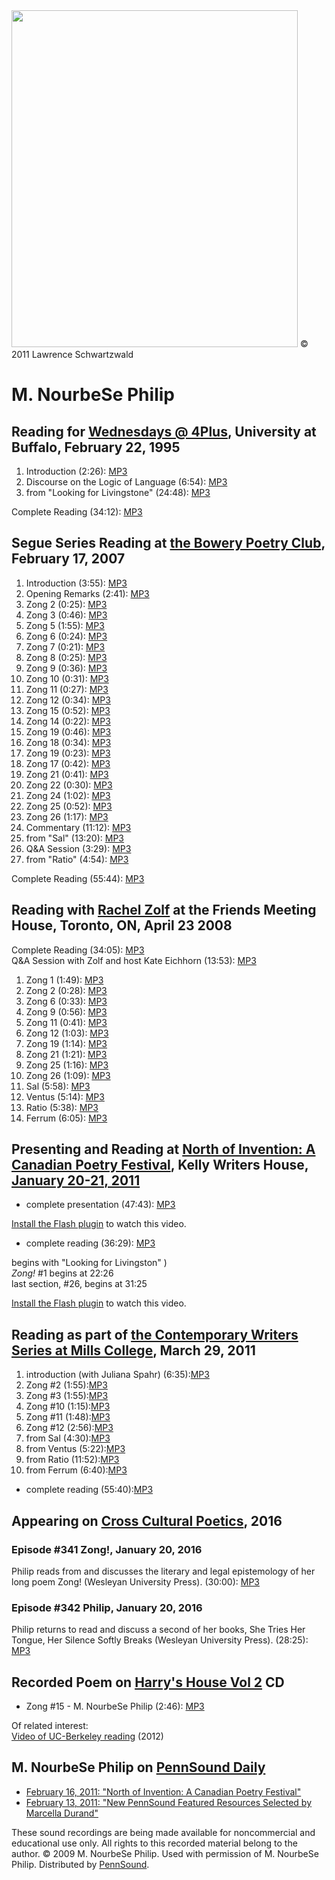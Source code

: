 <img src="http://media.sas.upenn.edu/pennsound/authors/Philip/Philip-NourbeSe_Jan-11_Lawrence-Schwartwald.jpg" width="458" height="539" />  
© 2011 Lawrence Schwartzwald  

M. NourbeSe Philip
==================


Reading for [Wednesdays @ 4Plus](Wednesdays-at-Four-Plus.html), University at Buffalo, February 22, 1995
--------------------------------------------------------------------------------------------------------

1.  Introduction (2:26): [MP3](http://media.sas.upenn.edu/pennsound/authors/Philip/Wednesdays-@-4Plus/Philip-NourbeSe-M_01_Introduction_UB_2-22_95.mp3)
2.  Discourse on the Logic of Language (6:54): [MP3](http://media.sas.upenn.edu/pennsound/authors/Philip/Wednesdays-@-4Plus/Philip-NourbeSe-M_02_Discourse-on-the-Logic-of-Language_UB_2-22_95.mp3)
3.  from "Looking for Livingstone" (24:48): [MP3](http://media.sas.upenn.edu/pennsound/authors/Philip/Wednesdays-@-4Plus/Philip-NourbeSe-M_03_from-Looking-for-Livingstone_UB_2-22_95.mp3)

Complete Reading (34:12): [MP3](http://media.sas.upenn.edu/pennsound/authors/Philip/Philip-NourbSe-M_Complete-Reading_UB_2-22_95.mp3)

Segue Series Reading at [the Bowery Poetry Club](Segue-BPC.html), February 17, 2007
-----------------------------------------------------------------------------------

1.  Introduction (3:55): [MP3](http://media.sas.upenn.edu/pennsound/authors/Philip/2-17-07/Philip-Marlene-Nourbese_01_Introduction_BPC-Segue_2-17-07.mp3)
2.  Opening Remarks (2:41): [MP3](http://media.sas.upenn.edu/pennsound/authors/Philip/2-17-07/Philip-Marlene-Nourbese_02_Opening-Remarks_BPC-Segue_2-17-07.mp3)
3.  Zong 2 (0:25): [MP3](http://media.sas.upenn.edu/pennsound/authors/Philip/2-17-07/Philip-Marlene-Nourbese_03_Zong-2_BPC-Segue_2-17-07.mp3)
4.  Zong 3 (0:46): [MP3](http://media.sas.upenn.edu/pennsound/authors/Philip/2-17-07/Philip-Marlene-Nourbese_04_Zong-3_BPC-Segue_2-17-07.mp3)
5.  Zong 5 (1:55): [MP3](http://media.sas.upenn.edu/pennsound/authors/Philip/2-17-07/Philip-Marlene-Nourbese_05_Zong-5_BPC-Segue_2-17-07.mp3)
6.  Zong 6 (0:24): [MP3](http://media.sas.upenn.edu/pennsound/authors/Philip/2-17-07/Philip-Marlene-Nourbese_06_Zong-6_BPC-Segue_2-17-07.mp3)
7.  Zong 7 (0:21): [MP3](http://media.sas.upenn.edu/pennsound/authors/Philip/2-17-07/Philip-Marlene-Nourbese_07_Zong-7_BPC-Segue_2-17-07.mp3)
8.  Zong 8 (0:25): [MP3](http://media.sas.upenn.edu/pennsound/authors/Philip/2-17-07/Philip-Marlene-Nourbese_08_Zong-8_BPC-Segue_2-17-07.mp3)
9.  Zong 9 (0:36): [MP3](http://media.sas.upenn.edu/pennsound/authors/Philip/2-17-07/Philip-Marlene-Nourbese_09_Zong-9_BPC-Segue_2-17-07.mp3)
10. Zong 10 (0:31): [MP3](http://media.sas.upenn.edu/pennsound/authors/Philip/2-17-07/Philip-Marlene-Nourbese_10_Zong-10_BPC-Segue_2-17-07.mp3)
11. Zong 11 (0:27): [MP3](http://media.sas.upenn.edu/pennsound/authors/Philip/2-17-07/Philip-Marlene-Nourbese_11_Zong-11_BPC-Segue_2-17-07.mp3)
12. Zong 12 (0:34): [MP3](http://media.sas.upenn.edu/pennsound/authors/Philip/2-17-07/Philip-Marlene-Nourbese_12_Zong-12_BPC-Segue_2-17-07.mp3)
13. Zong 15 (0:52): [MP3](http://media.sas.upenn.edu/pennsound/authors/Philip/2-17-07/Philip-Marlene-Nourbese_13_Zong-15_BPC-Segue_2-17-07.mp3)
14. Zong 14 (0:22): [MP3](http://media.sas.upenn.edu/pennsound/authors/Philip/2-17-07/Philip-Marlene-Nourbese_14_Zong-14_BPC-Segue_2-17-07.mp3)
15. Zong 19 (0:46): [MP3](http://media.sas.upenn.edu/pennsound/authors/Philip/2-17-07/Philip-Marlene-Nourbese_15_Zong-19_BPC-Segue_2-17-07.mp3)
16. Zong 18 (0:34): [MP3](http://media.sas.upenn.edu/pennsound/authors/Philip/2-17-07/Philip-Marlene-Nourbese_16_Zong-18_BPC-Segue_2-17-07.mp3)
17. Zong 19 (0:23): [MP3](http://media.sas.upenn.edu/pennsound/authors/Philip/2-17-07/Philip-Marlene-Nourbese_17_Zong-19_BPC-Segue_2-17-07.mp3)
18. Zong 17 (0:42): [MP3](http://media.sas.upenn.edu/pennsound/authors/Philip/2-17-07/Philip-Marlene-Nourbese_18_Zong-17_BPC-Segue_2-17-07.mp3)
19. Zong 21 (0:41): [MP3](http://media.sas.upenn.edu/pennsound/authors/Philip/2-17-07/Philip-Marlene-Nourbese_19_Zong-21_BPC-Segue_2-17-07.mp3)
20. Zong 22 (0:30): [MP3](http://media.sas.upenn.edu/pennsound/authors/Philip/2-17-07/Philip-Marlene-Nourbese_20_Zong-22_BPC-Segue_2-17-07.mp3)
21. Zong 24 (1:02): [MP3](http://media.sas.upenn.edu/pennsound/authors/Philip/2-17-07/Philip-Marlene-Nourbese_21_Zong-24_BPC-Segue_2-17-07.mp3)
22. Zong 25 (0:52): [MP3](http://media.sas.upenn.edu/pennsound/authors/Philip/2-17-07/Philip-Marlene-Nourbese_22_Zong-25_BPC-Segue_2-17-07.mp3)
23. Zong 26 (1:17): [MP3](http://media.sas.upenn.edu/pennsound/authors/Philip/2-17-07/Philip-Marlene-Nourbese_23_Zong-26_BPC-Segue_2-17-07.mp3)
24. Commentary (11:12): [MP3](http://media.sas.upenn.edu/pennsound/authors/Philip/2-17-07/Philip-Marlene-Nourbese_24_Commentary_BPC-Segue_2-17-07.mp3)
25. from "Sal" (13:20): [MP3](http://media.sas.upenn.edu/pennsound/authors/Philip/2-17-07/Philip-Marlene-Nourbese_25_from-Sal_BPC-Segue_2-17-07.mp3)
26. Q&A Session (3:29): [MP3](http://media.sas.upenn.edu/pennsound/authors/Philip/2-17-07/Philip-Marlene-Nourbese_26_QA_BPC-Segue_2-17-07.mp3)
27. from "Ratio" (4:54): [MP3](http://media.sas.upenn.edu/pennsound/authors/Philip/2-17-07/Philip-Marlene-Nourbese_27_from-Ratio_BPC-Segue_2-17-07.mp3)

Complete Reading (55:44): [MP3](http://media.sas.upenn.edu/pennsound/authors/Philip/Philip-Marlene-Nourbese_BPC-Segue_2-17-07.mp3)


Reading with [Rachel Zolf](Zolf.php) at the Friends Meeting House, Toronto, ON, April 23 2008
---------------------------------------------------------------------------------------------

Complete Reading (34:05): [MP3](http://media.sas.upenn.edu/pennsound/authors/Philip/04-23-08/Philip-M-Nourbese_01_Complete-Reading_Friends-Meeting-House_Toronto_04-23-08.mp3)  
Q&A Session with Zolf and host Kate Eichhorn (13:53): [MP3](http://media.sas.upenn.edu/pennsound/authors/Zolf/Zolf-Rachel_Nourbese-Philip_Q-and-A_Toronto_4-24-08.mp3)

1.  Zong 1 (1:49): [MP3](http://media.sas.upenn.edu/pennsound/authors/Philip/04-23-08/Philip-M-Nourbese_02_Zong-1_Friends-Meeting-House_Toronto_04-23-08.mp3)
2.  Zong 2 (0:28): [MP3](http://media.sas.upenn.edu/pennsound/authors/Philip/04-23-08/Philip-M-Nourbese_03_Zong-2_Friends-Meeting-House_Toronto_04-23-08.mp3)
3.  Zong 6 (0:33): [MP3](http://media.sas.upenn.edu/pennsound/authors/Philip/04-23-08/Philip-M-Nourbese_04_Zong-6_Friends-Meeting-House_Toronto_04-24-08.mp3)
4.  Zong 9 (0:56): [MP3](http://media.sas.upenn.edu/pennsound/authors/Philip/04-23-08/Philip-M-Nourbese_05_Zong-9_Friends-Meeting-House_Toronto_04-24-08.mp3)
5.  Zong 11 (0:41): [MP3](http://media.sas.upenn.edu/pennsound/authors/Philip/04-23-08/Philip-M-Nourbese_06_Zong-11_Friends-Meeting-House_Toronto_04-24-08.mp3)
6.  Zong 12 (1:03): [MP3](http://media.sas.upenn.edu/pennsound/authors/Philip/04-23-08/Philip-M-Nourbese_07_Zong-12_Friends-Meeting-House_Toronto_04-24-08.mp3)
7.  Zong 19 (1:14): [MP3](http://media.sas.upenn.edu/pennsound/authors/Philip/04-23-08/Philip-M-Nourbese_08_Zong-19_Friends-Meeting-House_Toronto_ON_04-24-08.mp3)
8.  Zong 21 (1:21): [MP3](http://media.sas.upenn.edu/pennsound/authors/Philip/04-23-08/Philip-M-Nourbese_09_Zong-21_Friends-Meeting-House_Toronto_ON_04-28-08.mp3)
9.  Zong 25 (1:16): [MP3](http://media.sas.upenn.edu/pennsound/authors/Philip/04-23-08/Philip-M-Nourbese_10_Zong-25_Friends-Meeting-House_04-24-08.mp3)
10. Zong 26 (1:09): [MP3](http://media.sas.upenn.edu/pennsound/authors/Philip/04-23-08/Philip-M-Nourbese_11_Zong-26_Friends-Meeting-House_Toronto_04-24-08.mp3)
11. Sal (5:58): [MP3](http://media.sas.upenn.edu/pennsound/authors/Philip/04-23-08/Philip-M-Nourbese_12_Sal_Friends-Meeting-House_Toronto_04-24-08.mp3)
12. Ventus (5:14): [MP3](http://media.sas.upenn.edu/pennsound/authors/Philip/04-23-08/Philip-M-Nourbese_13_Ventus_Friends-Meeting-House_Toronto_04-24-08.mp3)
13. Ratio (5:38): [MP3](http://media.sas.upenn.edu/pennsound/authors/Philip/04-23-08/Philip-M-Nourbese_14_Ratio_Friends-Meeting-House_Toronto_04-24-08.mp3)
14. Ferrum (6:05): [MP3](http://media.sas.upenn.edu/pennsound/authors/Philip/04-23-08/Philip-M-Nourbese_15_Ferrum_Friends-Meeting-House_Toronto_04-24-08.mp3)

Presenting and Reading at [North of Invention: A Canadian Poetry Festival](http://writing.upenn.edu/pennsound/x/North-Of-Invention.php), Kelly Writers House, [January 20-21, 2011](http://writing.upenn.edu/wh/calendar/0111.php#20)
-------------------------------------------------------------------------------------------------------------------------------------------------------------------------------------------------------------------------------------

-   complete presentation (47:43): [MP3](http://media.sas.upenn.edu/pennsound/groups/North-Of-Invention/Philip_Nourbese_North_of_Invention_1-20-2011.mp3)

  

[Install the Flash plugin](http://get.adobe.com/flashplayer/) to watch this video.

-   complete reading (36:29): [MP3](http://media.sas.upenn.edu/pennsound/groups/North-Of-Invention/Phillip-NourbeSe_North-of-Invention_KWH-UPenn_01-21-11.mp3)

begins with "Looking for Livingston" )  
*Zong!* \#1 begins at 22:26  
last section, \#26, begins at 31:25  

[Install the Flash plugin](http://get.adobe.com/flashplayer/) to watch this video.

  
  

Reading as part of [the Contemporary Writers Series at Mills College](Mills-CWS.php), March 29, 2011
----------------------------------------------------------------------------------------------------

1.  introduction (with Juliana Spahr) (6:35):[MP3](http://media.sas.upenn.edu/web_root/pennsound/authors/Philip/Mills-CWS-2011/M-NourbeSe-Philip_01_Introduction_Mills-CWS_3-29-11.mp3)
2.  Zong \#2 (1:55):[MP3](http://media.sas.upenn.edu/web_root/pennsound/authors/Philip/Mills-CWS-2011/M-NourbeSe-Philip_02_Zong-2_Mills-CWS_3-29-11.mp3)
3.  Zong \#3 (1:55):[MP3](http://media.sas.upenn.edu/web_root/pennsound/authors/Philip/Mills-CWS-2011/M-NourbeSe-Philip_03_Zong-3_Mills-CWS_3-29-11.mp3)
4.  Zong \#10 (1:15):[MP3](http://media.sas.upenn.edu/web_root/pennsound/authors/Philip/Mills-CWS-2011/M-NourbeSe-Philip_04_Zong-10_Mills-CWS_3-29-11.mp3)
5.  Zong \#11 (1:48):[MP3](http://media.sas.upenn.edu/web_root/pennsound/authors/Philip/Mills-CWS-2011/M-NourbeSe-Philip_05_Zong-11_Mills-CWS_3-29-11.mp3)
6.  Zong \#12 (2:56):[MP3](http://media.sas.upenn.edu/web_root/pennsound/authors/Philip/Mills-CWS-2011/M-NourbeSe-Philip_06_Zong-12_Mills-CWS_3-29-11.mp3)
7.  from Sal (4:30):[MP3](http://media.sas.upenn.edu/web_root/pennsound/authors/Philip/Mills-CWS-2011/M-NourbeSe-Philip_07_from-Sal_Mills-CWS_3-29-11.mp3)
8.  from Ventus (5:22):[MP3](http://media.sas.upenn.edu/web_root/pennsound/authors/Philip/Mills-CWS-2011/M-NourbeSe-Philip_08_from-Ventus_Mills-CWS_3-29-11.mp3)
9.  from Ratio (11:52):[MP3](http://media.sas.upenn.edu/web_root/pennsound/authors/Philip/Mills-CWS-2011/M-NourbeSe-Philip_09_from-Ratio_Mills-CWS_3-29-11.mp3)
10. from Ferrum (6:40):[MP3](http://media.sas.upenn.edu/web_root/pennsound/authors/Philip/Mills-CWS-2011/M-NourbeSe-Philip_10_from-Ferrum_Mills-CWS_3-29-11.mp3)

-   complete reading (55:40):[MP3](http://media.sas.upenn.edu/web_root/pennsound/authors/Philip/Mills-CWS-2011/M-NourbeSe-Philip_Complete-Reading_Mills-CWS_3-29-11.mp3)

Appearing on [Cross Cultural Poetics](XCP.php), 2016
----------------------------------------------------

### Episode \#341 <span class="title">Zong!</span>, January 20, 2016

Philip reads from and discusses the literary and legal epistemology of her
long poem <span class="title">Zong!</span> (Wesleyan University Press).
(30:00): [MP3](https://media.sas.upenn.edu/pennsound/groups/XCP/339-351/XCP-341_Philip_2016.mp3)

### Episode \#342 Philip, January 20, 2016

Philip returns to read and discuss a second of her books, <span class="title">She Tries Her Tongue, Her Silence Softly Breaks</span> (Wesleyan
University Press). (28:25): [MP3](https://media.sas.upenn.edu/pennsound/groups/XCP/339-351/XCP-342_Philip_2016.mp3)

Recorded Poem on [Harry's House Vol 2](Harrys-House-Vol-2.php) CD
-----------------------------------------------------------------

-   Zong \#15 - M. NourbeSe Philip (2:46): [MP3](https://media.sas.upenn.edu/pennsound/authors/Philip/Philip-M-NourbeSe_Zong-15_Harrys-House-Vol-2.mp3)

Of related interest:  
[Video of UC-Berkeley reading](http://youtu.be/R-k70prBjD4) (2012)

M. NourbeSe Philip on [PennSound Daily](http://writing.upenn.edu/pennsound/daily)
---------------------------------------------------------------------------------

-   [February 16, 2011: "North of Invention: A Canadian Poetry Festival"](http://writing.upenn.edu/pennsound/daily/201102.php#16_12:45)
-   [February 13, 2011: "New PennSound Featured Resources Selected by Marcella Durand"](http://writing.upenn.edu/pennsound/daily/201102.php#13_22:55)

These sound recordings are being made available for noncommercial and educational use only. All rights to this recorded material belong to the author.
© 2009 M. NourbeSe Philip. Used with permission of M. NourbeSe Philip. Distributed by [PennSound](../index.html).
